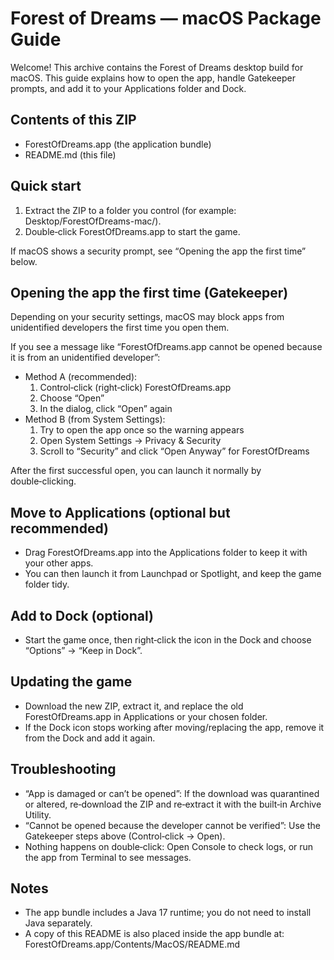 # Forest of Dreams — macOS Package Guide

Welcome! This archive contains the Forest of Dreams desktop build for macOS. This guide explains how to open the app, handle Gatekeeper prompts, and add it to your Applications folder and Dock.


## Contents of this ZIP
- ForestOfDreams.app (the application bundle)
- README.md (this file)


## Quick start
1) Extract the ZIP to a folder you control (for example: Desktop/ForestOfDreams-mac/).
2) Double‑click ForestOfDreams.app to start the game.

If macOS shows a security prompt, see “Opening the app the first time” below.


## Opening the app the first time (Gatekeeper)
Depending on your security settings, macOS may block apps from unidentified developers the first time you open them.

If you see a message like “ForestOfDreams.app cannot be opened because it is from an unidentified developer”:
- Method A (recommended):
  1) Control‑click (right‑click) ForestOfDreams.app
  2) Choose “Open”
  3) In the dialog, click “Open” again
- Method B (from System Settings):
  1) Try to open the app once so the warning appears
  2) Open System Settings → Privacy & Security
  3) Scroll to “Security” and click “Open Anyway” for ForestOfDreams

After the first successful open, you can launch it normally by double‑clicking.


## Move to Applications (optional but recommended)
- Drag ForestOfDreams.app into the Applications folder to keep it with your other apps.
- You can then launch it from Launchpad or Spotlight, and keep the game folder tidy.


## Add to Dock (optional)
- Start the game once, then right‑click the icon in the Dock and choose “Options” → “Keep in Dock”.


## Updating the game
- Download the new ZIP, extract it, and replace the old ForestOfDreams.app in Applications or your chosen folder.
- If the Dock icon stops working after moving/replacing the app, remove it from the Dock and add it again.


## Troubleshooting
- “App is damaged or can’t be opened”: If the download was quarantined or altered, re‑download the ZIP and re‑extract it with the built‑in Archive Utility.
- “Cannot be opened because the developer cannot be verified”: Use the Gatekeeper steps above (Control‑click → Open).
- Nothing happens on double‑click: Open Console to check logs, or run the app from Terminal to see messages.


## Notes
- The app bundle includes a Java 17 runtime; you do not need to install Java separately.
- A copy of this README is also placed inside the app bundle at: ForestOfDreams.app/Contents/MacOS/README.md
